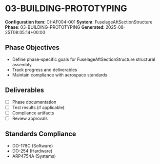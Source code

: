 # 03-BUILDING-PROTOTYPING

**Configuration Item**: CI-AF004-001
**System**: FuselageAftSectionStructure
**Phase**: 03-BUILDING-PROTOTYPING
**Generated**: 2025-08-25T08:05:14+00:00

## Phase Objectives
- Define phase-specific goals for FuselageAftSectionStructure structural assembly
- Track progress and deliverables
- Maintain compliance with aerospace standards

## Deliverables
- [ ] Phase documentation
- [ ] Test results (if applicable)
- [ ] Compliance artifacts
- [ ] Review approvals

## Standards Compliance
- DO-178C (Software)
- DO-254 (Hardware)
- ARP4754A (Systems)

